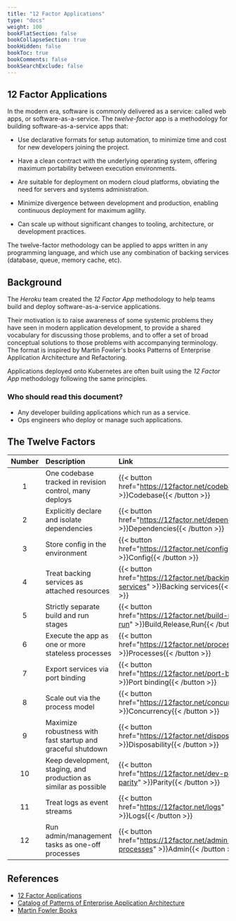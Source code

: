```yaml
---
title: "12 Factor Applications"
type: "docs"
weight: 100
bookFlatSection: false
bookCollapseSection: true
bookHidden: false
bookToc: true
bookComments: false
bookSearchExclude: false
---
```


## 12 Factor Applications

In the modern era, software is commonly delivered as a service: called web apps, or software-as-a-service. The _twelve-factor_ app is a methodology for building software-as-a-service apps that:

-   Use declarative formats for setup automation, to minimize time and cost for new developers joining the project.

-   Have a clean contract with the underlying operating system, offering maximum portability between execution environments.

-   Are suitable for deployment on modern cloud platforms, obviating the need for servers and systems administration.

-   Minimize divergence between development and production, enabling continuous deployment for maximum agility.

-   Can scale up without significant changes to tooling, architecture, or development practices.

The twelve-factor methodology can be applied to apps written in any programming language, and which use any combination of backing services (database, queue, memory cache, etc).

## Background

The _Heroku_ team created the _12 Factor App_ methodology to help teams build and deploy software-as-a-service applications.

Their motivation is to raise awareness of some systemic problems they have seen in modern application development, to provide a shared vocabulary for discussing those problems, and to offer a set of broad conceptual solutions to those problems with accompanying terminology. The format is inspired by Martin Fowler's books Patterns of Enterprise Application Architecture and Refactoring.

Applications deployed onto Kubernetes are often built using the _12 Factor App_ methodology following the same principles.

### Who should read this document?

-   Any developer building applications which run as a service.
-   Ops engineers who deploy or manage such applications.

## The Twelve Factors

| Number | Description                                                      | Link                                                                                         |
| :----: | :--------------------------------------------------------------- | :------------------------------------------------------------------------------------------- |
|   1    | One codebase tracked in revision control, many deploys           | {{< button href="https://12factor.net/codebase" >}}Codebase{{< /button >}}                   |
|   2    | Explicitly declare and isolate dependencies                      | {{< button href="https://12factor.net/dependencies" >}}Dependencies{{< /button >}}           |
|   3    | Store config in the environment                                  | {{< button href="https://12factor.net/config" >}}Config{{< /button >}}                       |
|   4    | Treat backing services as attached resources                     | {{< button href="https://12factor.net/backing-services" >}}Backing services{{< /button >}}   |
|   5    | Strictly separate build and run stages                           | {{< button href="https://12factor.net/build-release-run" >}}Build,Release,Run{{< /button >}} |
|   6    | Execute the app as one or more stateless processes               | {{< button href="https://12factor.net/processes" >}}Processes{{< /button >}}                 |
|   7    | Export services via port binding                                 | {{< button href="https://12factor.net/port-binding" >}}Port binding{{< /button >}}           |
|   8    | Scale out via the process model                                  | {{< button href="https://12factor.net/concurrency" >}}Concurrency{{< /button >}}             |
|   9    | Maximize robustness with fast startup and graceful shutdown      | {{< button href="https://12factor.net/disposability" >}}Disposability{{< /button >}}         |
|   10   | Keep development, staging, and production as similar as possible | {{< button href="https://12factor.net/dev-prod-parity" >}}Parity{{< /button >}}              |
|   11   | Treat logs as event streams                                      | {{< button href="https://12factor.net/logs" >}}Logs{{< /button >}}                           |
|   12   | Run admin/management tasks as one-off processes                  | {{< button href="https://12factor.net/admin-processes" >}}Admin{{< /button >}}               |

## References

-   [12 Factor Applications](https://12factor.net/)
-   [Catalog of Patterns of Enterprise Application Architecture](https://martinfowler.com/eaaCatalog/)
-   [Martin Fowler Books](https://martinfowler.com/books/)
